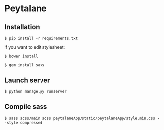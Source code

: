 Peytalane
=========

Installation
------------

```$ pip install -r requirements.txt```

if you want to edit stylesheet:

```$ bower install```

```$ gem install sass```

Launch server
-------------

```$ python manage.py runserver```

Compile sass
------------
```$ sass scss/main.scss peytalaneApp/static/peytalaneApp/style.min.css --style compressed```